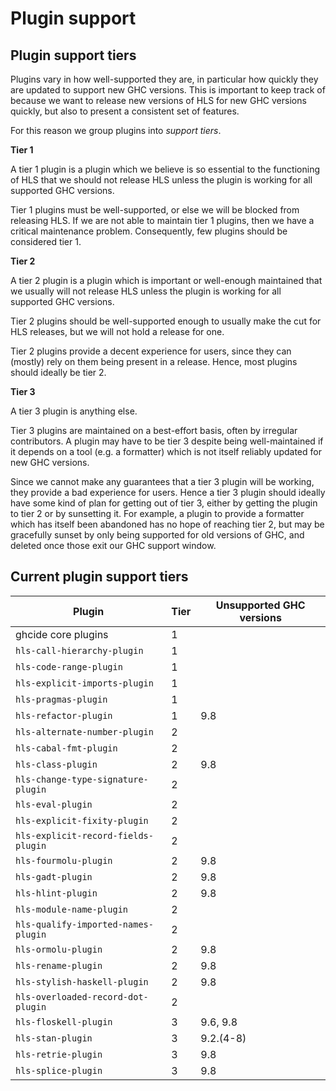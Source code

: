 # Plugin support

## Plugin support tiers

Plugins vary in how well-supported they are, in particular how quickly they are updated to support new GHC versions.
This is important to keep track of because we want to release new versions of HLS for new GHC versions quickly, but also to present a consistent set of features.

For this reason we group plugins into _support tiers_.

**Tier 1**

A tier 1 plugin is a plugin which we believe is so essential to the functioning of HLS that we should not release HLS unless the plugin is working for all supported GHC versions.

Tier 1 plugins must be well-supported, or else we will be blocked from releasing HLS.
If we are not able to maintain tier 1 plugins, then we have a critical maintenance problem.
Consequently, few plugins should be considered tier 1.

**Tier 2**

A tier 2 plugin is a plugin which is important or well-enough maintained that we usually will not release HLS unless the plugin is working for all supported GHC versions.

Tier 2 plugins should be well-supported enough to usually make the cut for HLS releases, but we will not hold a release for one.

Tier 2 plugins provide a decent experience for users, since they can (mostly) rely on them being present in a release.
Hence, most plugins should ideally be tier 2.

**Tier 3**

A tier 3 plugin is anything else.

Tier 3 plugins are maintained on a best-effort basis, often by irregular contributors.
A plugin may have to be tier 3 despite being well-maintained if it depends on a tool (e.g. a formatter) which is not itself reliably updated for new GHC versions.

Since we cannot make any guarantees that a tier 3 plugin will be working, they provide a bad experience for users.
Hence a tier 3 plugin should ideally have some kind of plan for getting out of tier 3, either by getting the plugin to tier 2 or by sunsetting it.
For example, a plugin to provide a formatter which has itself been abandoned has no hope of reaching tier 2, but may be gracefully sunset by only being supported for old versions of GHC, and deleted once those exit our GHC support window.

## Current plugin support tiers

| Plugin                              | Tier | Unsupported GHC versions |
|-------------------------------------|------|--------------------------|
| ghcide core plugins                 | 1    |                          |
| `hls-call-hierarchy-plugin`         | 1    |                          |
| `hls-code-range-plugin`             | 1    |                          |
| `hls-explicit-imports-plugin`       | 1    |                          |
| `hls-pragmas-plugin`                | 1    |                          |
| `hls-refactor-plugin`               | 1    | 9.8                      |
| `hls-alternate-number-plugin`       | 2    |                          |
| `hls-cabal-fmt-plugin`              | 2    |                          |
| `hls-class-plugin`                  | 2    | 9.8                      |
| `hls-change-type-signature-plugin`  | 2    |                          |
| `hls-eval-plugin`                   | 2    |                          |
| `hls-explicit-fixity-plugin`        | 2    |                          |
| `hls-explicit-record-fields-plugin` | 2    |                          |
| `hls-fourmolu-plugin`               | 2    | 9.8                      |
| `hls-gadt-plugin`                   | 2    | 9.8                      |
| `hls-hlint-plugin`                  | 2    | 9.8                      |
| `hls-module-name-plugin`            | 2    |                          |
| `hls-qualify-imported-names-plugin` | 2    |                          |
| `hls-ormolu-plugin`                 | 2    | 9.8                      |
| `hls-rename-plugin`                 | 2    | 9.8                      |
| `hls-stylish-haskell-plugin`        | 2    | 9.8                      |
| `hls-overloaded-record-dot-plugin`  | 2    |                          |
| `hls-floskell-plugin`               | 3    | 9.6, 9.8                 |
| `hls-stan-plugin`                   | 3    | 9.2.(4-8)                |
| `hls-retrie-plugin`                 | 3    | 9.8                      |
| `hls-splice-plugin`                 | 3    | 9.8                      |
